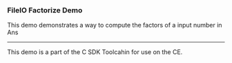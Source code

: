 ### FileIO Factorize Demo

This demo demonstrates a way to compute the factors of a input number in Ans

---

This demo is a part of the C SDK Toolcahin for use on the CE.



